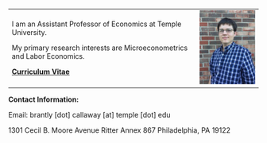 
<table>
<tr>
<td width="75%">

<p>I am an Assistant Professor of Economics at Temple University. </p>

<p>My primary research interests are Microeconometrics and Labor Economics. </p>

<b><a href="files/Callaway-CV.pdf">Curriculum Vitae</a></b>

</td>

<td width="25%">

<img src="brant-photo.jpg">

</td>
</tr>
</table>



**Contact Information:**

Email: brantly [dot] callaway [at] temple [dot] edu

1301 Cecil B. Moore Avenue
Ritter Annex 867
Philadelphia, PA 19122

